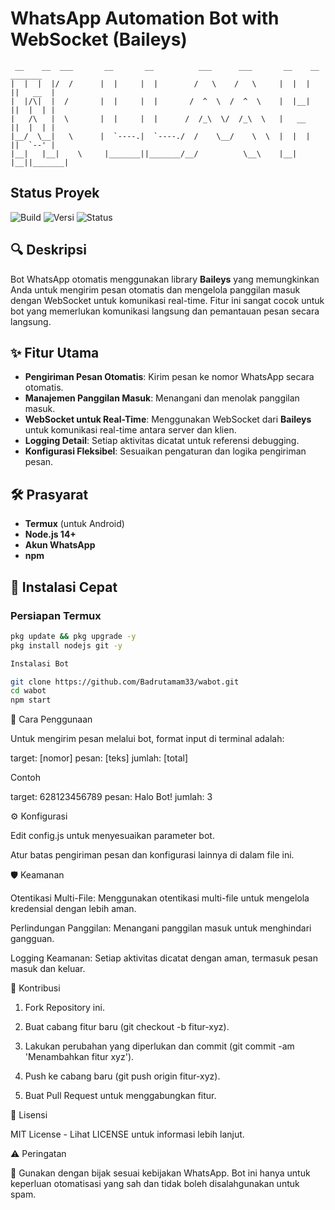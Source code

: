 # WhatsApp Automation Bot with WebSocket (Baileys)

```
 __    __  ___       __       __          ___      ___       __    __  _______ 
|  |  |  |/  /      |  |     |  |        /   \    /   \     |  |  |  ||   __  |
|  |/\|  |  /       |  |     |  |       /  ^  \  /  ^  \    |  |__|  ||  |  | |
|   /\   |  \       |  |     |  |      /  /_\  \/  /_\  \   |   __   ||  |  | |
|__/  \__|   \      |  `----.|  `----./  /    \__/    \  \  |  |  |  ||  `--' |
|__|   |__|    \     |_______||_______/__/          \__\    |__|  |__||_______| 
```

## Status Proyek
![Build](https://img.shields.io/badge/build-passing-brightgreen)
![Versi](https://img.shields.io/badge/versi-1.0.0-blue)
![Status](https://img.shields.io/badge/status-aktif-success)

## 🔍 Deskripsi
Bot WhatsApp otomatis menggunakan library **Baileys** yang memungkinkan Anda untuk mengirim pesan otomatis dan mengelola panggilan masuk dengan WebSocket untuk komunikasi real-time. Fitur ini sangat cocok untuk bot yang memerlukan komunikasi langsung dan pemantauan pesan secara langsung.

## ✨ Fitur Utama
- **Pengiriman Pesan Otomatis**: Kirim pesan ke nomor WhatsApp secara otomatis.
- **Manajemen Panggilan Masuk**: Menangani dan menolak panggilan masuk.
- **WebSocket untuk Real-Time**: Menggunakan WebSocket dari **Baileys** untuk komunikasi real-time antara server dan klien.
- **Logging Detail**: Setiap aktivitas dicatat untuk referensi debugging.
- **Konfigurasi Fleksibel**: Sesuaikan pengaturan dan logika pengiriman pesan.

## 🛠 Prasyarat
- **Termux** (untuk Android)
- **Node.js 14+**
- **Akun WhatsApp**
- **npm**

## 🚀 Instalasi Cepat

### Persiapan Termux
```bash
pkg update && pkg upgrade -y
pkg install nodejs git -y

Instalasi Bot

git clone https://github.com/Badrutamam33/wabot.git
cd wabot
npm start
```

💬 Cara Penggunaan

Untuk mengirim pesan melalui bot, format input di terminal adalah:

target: [nomor] pesan: [teks] jumlah: [total]

Contoh

target: 628123456789 pesan: Halo Bot! jumlah: 3

⚙️ Konfigurasi

Edit config.js untuk menyesuaikan parameter bot.

Atur batas pengiriman pesan dan konfigurasi lainnya di dalam file ini.


🛡️ Keamanan

Otentikasi Multi-File: Menggunakan otentikasi multi-file untuk mengelola kredensial dengan lebih aman.

Perlindungan Panggilan: Menangani panggilan masuk untuk menghindari gangguan.

Logging Keamanan: Setiap aktivitas dicatat dengan aman, termasuk pesan masuk dan keluar.


🤝 Kontribusi

1. Fork Repository ini.


2. Buat cabang fitur baru (git checkout -b fitur-xyz).


3. Lakukan perubahan yang diperlukan dan commit (git commit -am 'Menambahkan fitur xyz').


4. Push ke cabang baru (git push origin fitur-xyz).


5. Buat Pull Request untuk menggabungkan fitur.



📜 Lisensi

MIT License - Lihat LICENSE untuk informasi lebih lanjut.

⚠️ Peringatan

🚨 Gunakan dengan bijak sesuai kebijakan WhatsApp. Bot ini hanya untuk keperluan otomatisasi yang sah dan tidak boleh disalahgunakan untuk spam.




